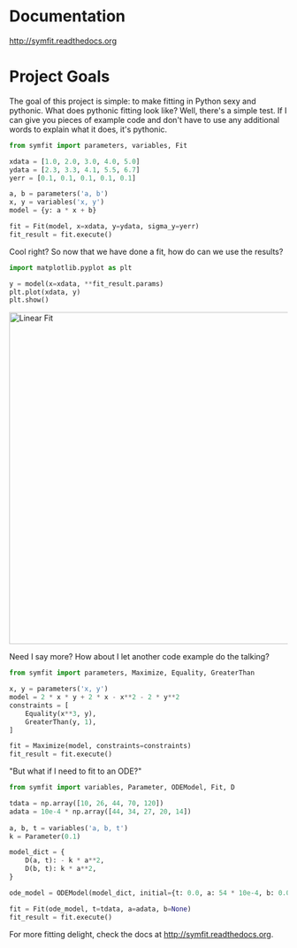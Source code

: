 Documentation
=============
http://symfit.readthedocs.org

Project Goals
=============

The goal of this project is simple: to make fitting in Python sexy and pythonic. What does pythonic fitting look like? 
Well, there's a simple test. 
If I can give you pieces of example code and don't have to use any additional words to explain what it does, it's pythonic.

```python
from symfit import parameters, variables, Fit

xdata = [1.0, 2.0, 3.0, 4.0, 5.0]
ydata = [2.3, 3.3, 4.1, 5.5, 6.7]
yerr = [0.1, 0.1, 0.1, 0.1, 0.1]

a, b = parameters('a, b')
x, y = variables('x, y')
model = {y: a * x + b}

fit = Fit(model, x=xdata, y=ydata, sigma_y=yerr)
fit_result = fit.execute()
```

Cool right? So now that we have done a fit, how do can we use the results?

```python
import matplotlib.pyplot as plt

y = model(x=xdata, **fit_result.params)
plt.plot(xdata, y)
plt.show()
```

<img src="http://symfit.readthedocs.org/en/latest/_images/linear_model_fit.png" alt="Linear Fit" width="600px">

Need I say more? How about I let another code example do the talking?

```python
from symfit import parameters, Maximize, Equality, GreaterThan

x, y = parameters('x, y')
model = 2 * x * y + 2 * x - x**2 - 2 * y**2
constraints = [
    Equality(x**3, y),
    GreaterThan(y, 1),
]

fit = Maximize(model, constraints=constraints)
fit_result = fit.execute()
```

"But what if I need to fit to an ODE?"

```python
from symfit import variables, Parameter, ODEModel, Fit, D

tdata = np.array([10, 26, 44, 70, 120])
adata = 10e-4 * np.array([44, 34, 27, 20, 14])
        
a, b, t = variables('a, b, t')
k = Parameter(0.1)

model_dict = {
    D(a, t): - k * a**2,
    D(b, t): k * a**2,
}

ode_model = ODEModel(model_dict, initial={t: 0.0, a: 54 * 10e-4, b: 0.0})

fit = Fit(ode_model, t=tdata, a=adata, b=None)
fit_result = fit.execute()
```

For more fitting delight, check the docs at http://symfit.readthedocs.org.

